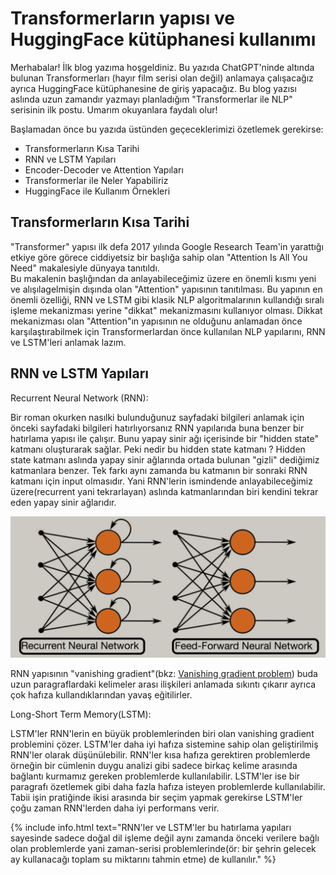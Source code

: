 # Transformerların yapısı ve HuggingFace kütüphanesi kullanımı

Merhabalar! İlk blog yazıma hoşgeldiniz. Bu yazıda ChatGPT'ninde altında bulunan Transformerları (hayır film serisi olan değil) anlamaya çalışacağız ayrıca HuggingFace kütüphanesine de giriş yapacağız.
Bu blog yazısı aslında uzun zamandır yazmayı planladığım "Transformerlar ile NLP" serisinin ilk postu. Umarım okuyanlara faydalı olur!

Başlamadan önce bu yazıda üstünden geçeceklerimizi özetlemek gerekirse:

- Transformerların Kısa Tarihi
- RNN ve LSTM Yapıları
- Encoder-Decoder ve Attention Yapıları
- Transformerlar ile Neler Yapabiliriz
- HuggingFace ile Kullanım Örnekleri

## Transformerların Kısa Tarihi

"Transformer" yapısı ilk defa 2017 yılında Google Research Team'in yarattığı etkiye göre görece ciddiyetsiz bir başlığa sahip olan "Attention Is All You Need" makalesiyle dünyaya tanıtıldı.  
Bu makalenin başlığından da anlayabileceğimiz üzere en önemli kısmı yeni ve alışılagelmişin dışında olan "Attention" yapısının tanıtılması.
Bu yapının en önemli özelliği, RNN ve LSTM gibi klasik NLP algoritmalarının kullandığı sıralı işleme mekanizması yerine "dikkat" mekanizmasını kullanıyor olması.
Dikkat mekanizması olan "Attention"ın yapısının ne olduğunu anlamadan önce karşılaştırabilmek için Transformerlardan önce kullanılan NLP yapılarını, RNN ve LSTM'leri anlamak lazım.

## RNN ve LSTM Yapıları

Recurrent Neural Network (RNN):

Bir roman okurken nasılki bulunduğunuz sayfadaki bilgileri anlamak için önceki sayfadaki bilgileri hatırlıyorsanız RNN yapılarıda buna benzer bir hatırlama yapısı ile çalışır. 
Bunu yapay sinir ağı içerisinde bir "hidden state" katmanı oluşturarak sağlar. Peki nedir bu hidden state katmanı ?
Hidden state katmanı aslında yapay sinir ağlarında ortada bulunan "gizli" dediğimiz katmanlara benzer. Tek farkı aynı zamanda bu katmanın bir sonraki RNN katmanı için input olmasıdır.
Yani RNN'lerin ismindende anlayabileceğimiz üzere(recurrent yani tekrarlayan) aslında katmanlarından biri kendini tekrar eden yapay sinir ağlarıdır.

![](/images/RNNvsNN.png "RNN vs Klasik Sinir Ağı Karşılaştırması (Kaynak: k21academy)")

RNN yapısının "vanishing gradient"(bkz: [Vanishing gradient problem](https://en.wikipedia.org/wiki/Vanishing_gradient_problem)) buda uzun paragraflardaki kelimeler arası ilişkileri anlamada sıkıntı çıkarır ayrıca çok hafıza kullandıklarından yavaş eğitilirler.

Long-Short Term Memory(LSTM):

LSTM'ler RNN'lerin en büyük problemlerinden biri olan vanishing gradient problemini çözer. LSTM'ler daha iyi hafıza sistemine sahip olan geliştirilmiş RNN'ler olarak düşünülebilir.
RNN'ler kısa hafıza gerektiren problemlerde örneğin bir cümlenin duygu analizi gibi sadece birkaç kelime arasında bağlantı kurmamız gereken problemlerde kullanılabilir.
LSTM'ler ise bir paragrafı özetlemek gibi daha fazla hafıza isteyen problemlerde kullanılabilir.
Tabii işin pratiğinde ikisi arasında bir seçim yapmak gerekirse LSTM'ler çoğu zaman RNN'lerden daha iyi performans verir.

{% include info.html text="RNN'ler ve LSTM'ler bu hatırlama yapıları sayesinde sadece doğal dil işleme değil aynı zamanda önceki verilere bağlı olan problemlerde yani zaman-serisi problemlerinde(ör: bir şehrin gelecek ay kullanacağı toplam su miktarını tahmin etme) de kullanılır." %}

